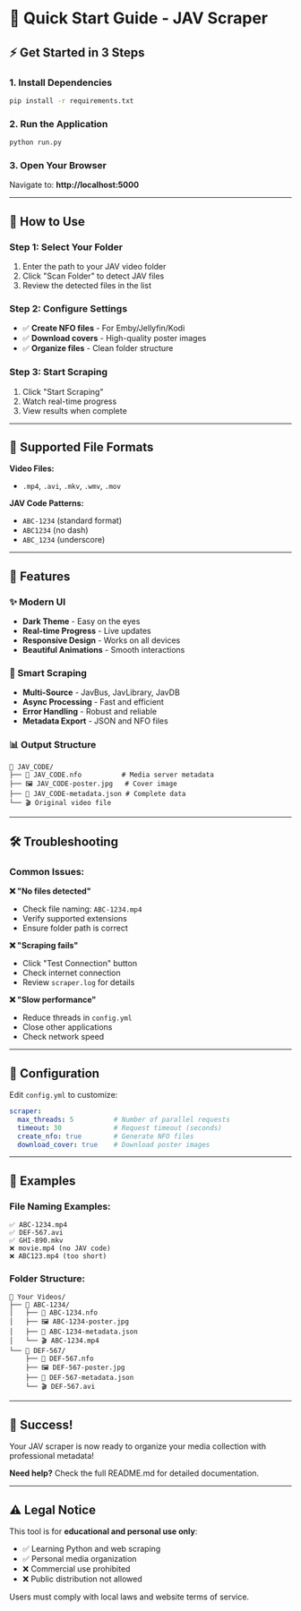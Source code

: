 # 🚀 Quick Start Guide - JAV Scraper

## ⚡ Get Started in 3 Steps

### 1. Install Dependencies
```bash
pip install -r requirements.txt
```

### 2. Run the Application
```bash
python run.py
```

### 3. Open Your Browser
Navigate to: **http://localhost:5000**

---

## 🎯 How to Use

### Step 1: Select Your Folder
1. Enter the path to your JAV video folder
2. Click "Scan Folder" to detect JAV files
3. Review the detected files in the list

### Step 2: Configure Settings
- ✅ **Create NFO files** - For Emby/Jellyfin/Kodi
- ✅ **Download covers** - High-quality poster images
- ✅ **Organize files** - Clean folder structure

### Step 3: Start Scraping
1. Click "Start Scraping"
2. Watch real-time progress
3. View results when complete

---

## 📁 Supported File Formats

**Video Files:**
- `.mp4`, `.avi`, `.mkv`, `.wmv`, `.mov`

**JAV Code Patterns:**
- `ABC-1234` (standard format)
- `ABC1234` (no dash)
- `ABC_1234` (underscore)

---

## 🎨 Features

### ✨ Modern UI
- **Dark Theme** - Easy on the eyes
- **Real-time Progress** - Live updates
- **Responsive Design** - Works on all devices
- **Beautiful Animations** - Smooth interactions

### 🔧 Smart Scraping
- **Multi-Source** - JavBus, JavLibrary, JavDB
- **Async Processing** - Fast and efficient
- **Error Handling** - Robust and reliable
- **Metadata Export** - JSON and NFO files

### 📊 Output Structure
```
📁 JAV_CODE/
├── 📄 JAV_CODE.nfo          # Media server metadata
├── 🖼️ JAV_CODE-poster.jpg   # Cover image
├── 📄 JAV_CODE-metadata.json # Complete data
└── 🎬 Original video file
```

---

## 🛠️ Troubleshooting

### Common Issues:

**❌ "No files detected"**
- Check file naming: `ABC-1234.mp4`
- Verify supported extensions
- Ensure folder path is correct

**❌ "Scraping fails"**
- Click "Test Connection" button
- Check internet connection
- Review `scraper.log` for details

**❌ "Slow performance"**
- Reduce threads in `config.yml`
- Close other applications
- Check network speed

---

## 🔧 Configuration

Edit `config.yml` to customize:

```yaml
scraper:
  max_threads: 5          # Number of parallel requests
  timeout: 30             # Request timeout (seconds)
  create_nfo: true        # Generate NFO files
  download_cover: true    # Download poster images
```

---

## 📝 Examples

### File Naming Examples:
```
✅ ABC-1234.mp4
✅ DEF-567.avi  
✅ GHI-890.mkv
❌ movie.mp4 (no JAV code)
❌ ABC123.mp4 (too short)
```

### Folder Structure:
```
📁 Your Videos/
├── 📁 ABC-1234/
│   ├── 📄 ABC-1234.nfo
│   ├── 🖼️ ABC-1234-poster.jpg
│   ├── 📄 ABC-1234-metadata.json
│   └── 🎬 ABC-1234.mp4
└── 📁 DEF-567/
    ├── 📄 DEF-567.nfo
    ├── 🖼️ DEF-567-poster.jpg
    ├── 📄 DEF-567-metadata.json
    └── 🎬 DEF-567.avi
```

---

## 🎉 Success!

Your JAV scraper is now ready to organize your media collection with professional metadata!

**Need help?** Check the full README.md for detailed documentation.

---

## ⚠️ Legal Notice

This tool is for **educational and personal use only**:
- ✅ Learning Python and web scraping
- ✅ Personal media organization
- ❌ Commercial use prohibited
- ❌ Public distribution not allowed

Users must comply with local laws and website terms of service. 